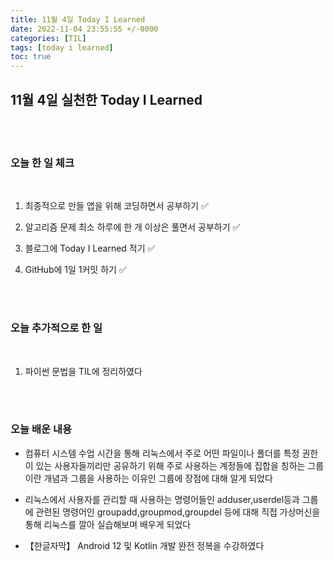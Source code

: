 ```yaml
---
title: 11월 4일 Today I Learned
date: 2022-11-04 23:55:55 +/-0000
categories: [TIL]
tags: [today i learned]
toc: true
---
```


## 11월 4일 실천한 Today I Learned

<br><br>

### 오늘 한 일 체크
<br>

1. 최종적으로 만들 앱을 위해 코딩하면서 공부하기 ✅

2. 알고리즘 문제 최소 하루에 한 개 이상은 풀면서 공부하기 ✅

3. 블로그에 Today I Learned 적기 ✅

4. GitHub에 1일 1커밋 하기 ✅

<br><br>

### 오늘 추가적으로 한 일
<br>

1. 파이썬 문법을 TIL에 정리하였다

<br><br>

### 오늘 배운 내용

* 컴퓨터 시스템 수업 시간을 통해 리눅스에서 주로 어떤 파일이나 폴더를 특정 권한이 있는 사용자들끼리만 공유하기 위해 주로 사용하는 계정들에 집합을 칭하는 그룹이란 개념과 그룹을 사용하는 이유인 그룹에 장점에 대해 알게 되었다

* 리눅스에서 사용자를 관리할 때 사용하는 명령어들인 adduser,userdel등과 그룹에 관련된 명령어인
groupadd,groupmod,groupdel 등에 대해 직접 가상머신을 통해 리눅스를 깔아 실습해보며 배우게 되었다

* 【한글자막】 Android 12 및 Kotlin 개발 완전 정복을 수강하였다